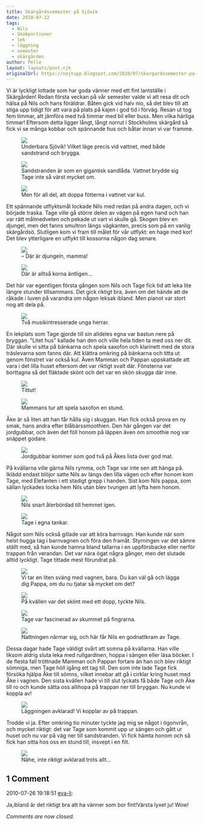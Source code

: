 ```yaml
---
title: Skärgårdssemester på Sjövik
date: 2010-07-22
tags: 
  - Nils
  - Smakportioner
  - lek
  - läggning
  - semester
  - skärgården	
author: Pelle
layout: layouts/post.njk
originalUrl: https://nejtupp.blogspot.com/2010/07/skargardssemester-pa-sjovik.html
---
```


Vi är lyckligt lottade som har goda vänner med ett fint lantställe i Skärgården! Redan första veckan på vår semester valde vi att resa dit och hälsa på Nils och hans föräldrar. Båten gick vid halv nio, så det blev till att stiga upp tidigt för att vara på plats på kajen i god tid i förväg. Resan ut tog fem timmar, att jämföra med två timmar med bil eller buss. Men vilka härliga timmar! Eftersom detta ligger långt, långt norrut i Stockholms skärgård så fick vi se många kobbar och spännande hus och båtar innan vi var framme.

<figure>
	<img src="../../../img/2010/07/Sjövik-_MG_1839.jpg">
	<figcaption>Underbara Sjövik! Vilket läge precis vid vattnet, med både sandstrand och brygga.</figcaption>
</figure>


<figure>
	<img src="../../../img/2010/07/Sjövik-_MG_1635.jpg"> 
	<figcaption>Sandstranden är som en gigantisk sandlåda. Vattnet brydde sig Tage inte så värst mycket om.</figcaption>
</figure>

<figure>
	<img src="../../../img/2010/07/Sjövik-_MG_1828.jpg">
	<figcaption>Men för all del, att doppa fötterna i vattnet var kul.</figcaption>
</figure>

Ett spännande utflyktsmål lockade Nils med redan på andra dagen, och vi började traska. Tage ville gå större delen av vägen på egen hand och han var rätt målmedveten och pekade ut vart vi skulle gå. Skogen blev en djungel, men det fanns smultron längs vägkanten, precis som på en vanlig skärgårdsö. Slutligen kom vi fram till målet för vår utflykt: en hage med kor! Det blev ytterligare en utflykt till kossorna någon dag senare.  

<figure>
	<img src="../../../img/2010/07/Sjövik-_MG_1610.jpg"> 
	<figcaption>– Där är djungeln, mamma!</figcaption>
</figure>

<figure>
	<img src="../../../img/2010/07/Sjövik-_MG_1618.jpg"> 
	<figcaption>Där är alltså korna äntligen...</figcaption>
</figure>

Det här var egentligen första gången som Nils och Tage fick tid att leka lite längre stunder tillsammans. Det gick riktigt bra, även om det hände att de råkade i luven på varandra om någon leksak ibland. Men pianot var stort nog att dela på.  

<figure>
	<img src="../../../img/2010/07/Sjövik-_MG_1768.jpg"> 
	<figcaption>Två musikintresserade unga herrar.</figcaption>
</figure>

En lekplats som Tage gjorde till sin alldeles egna var bastun nere på bryggan. "Litet hus" kallade han den och ville hela tiden ta med oss ner dit. Där skulle vi sitta på bänkarna och spela saxofon och klarinett med de stora träslevarna som fanns där. Att klättra omkring på bänkarna och titta ut genom fönstret var också kul. Även Mamman och Pappan uppskattade att vara i det lilla huset eftersom det var riktigt svalt där. Fönsterna var borttagna så det fläktade skönt och det var en skön skugga där inne.

<figure>
	<img src="../../../img/2010/07/Sjövik-_MG_1788.jpg"> 
	<figcaption>Tittut!</figcaption>
</figure>

<figure>
	<img src="../../../img/2010/07/Sjövik-_MG_1791.jpg"> 
	<figcaption>Mammans tur att spela saxofon en stund.</figcaption>
</figure>

Åke är så liten att han får hålla sig i skuggan. Han fick också prova en ny smak, hans andra efter blåbärssmoothien. Den här gången var det jordgubbar, och även det föll honom på läppen även om smoothie nog var snäppet godare.

<figure>
	<img src="../../../img/2010/07/Sjövik-_MG_1857.jpg"> 
	<figcaption>Jordgubbar kommer som god två på Åkes lista över god mat.</figcaption>
</figure>

På kvällarna ville gärna Nils rymma, och Tage var inte sen att hänga på. Iklädd endast blöjor satte Nils av längs den lilla vägen och efter honom kom Tage, med Elefanten i ett stadigt grepp i handen. Sist kom Nils pappa, som sällan lyckades locka hem Nils utan blev tvungen att lyfta hem honom.

<figure>
	<img src="../../../img/2010/07/Sjövik-_MG_1719.jpg"> 
	<figcaption>Nils snart återbördad till hemmet igen.</figcaption>
</figure>

 <figure>
	<img src="../../../img/2010/07/Sjövik-_MG_1722.jpg"> 
	<figcaption>Tage i egna tankar.</figcaption>
</figure>

Något som Nils också gillade var att köra barnvagn. Han kunde när som helst hugga tag i barnvagnen och föra den framåt. Styrningen var det sämre ställt med, så han kunde hamna bland tallarna i en uppförsbacke eller nerför trappan från verandan. Det var nära ögat några gånger, men det slutade alltid lyckligt. Tage tittade mest förundrat på.

<figure>
	<img src="../../../img/2010/07/Sjövik-_MG_1723.jpg"> 
	<figcaption>Vi tar en liten sväng med vagnen, bara. Du kan väl gå och lägga dig Pappa, om du nu tjatar så mycket om det?</figcaption>
</figure>

<figure>
	<img src="../../../img/2010/07/Sjövik-_MG_1652.jpg"> 
	<figcaption>På kvällen var det skönt med ett dopp, tyckte Nils.</figcaption>
</figure>

 <figure>
	<img src="../../../img/2010/07/Sjövik-_MG_1884.jpg"> 
	<figcaption>Tage var fascinerad av skummet på fingrarna.</figcaption>
</figure>

<figure>
	<img src="../../../img/2010/07/Sjövik-_MG_1763.jpg">
	<figcaption>Nattningen närmar sig, och här får Nils en godnattkram av Tage.</figcaption>
</figure>

Dessa dagar hade Tage väldigt svårt att somna på kvällarna. Han ville liksom aldrig sluta leka med rullgardinen, hoppa i sängen eller läsa böcker. I de flesta fall tröttnade Mamman och Pappan fortare än han och blev riktigt sömniga, men Tage höll igång ett tag till. Den som inte lade Tage fick försöka hjälpa Åke till sömns, vilket innebar att gå i cirklar kring huset med Åke i vagnen. Den sista kvällen hade vi till slut lyckats få både Tage och Åke till ro och kunde sätta oss allihopa på trappan ner till bryggan. Nu kunde vi koppla av!

<figure>
	<img src="../../../img/2010/07/Sjövik-_MG_1892.jpg"> 
	<figcaption>Läggningen avklarad! Vi kopplar av på trappan.</figcaption>
</figure>

Trodde vi ja. Efter omkring tio minuter tyckte jag mig se något i ögonvrån, och mycket riktigt: det var Tage som kommit upp ur sängen och gått ur huset och nu var på väg ner till sandstranden. Vi fick hämta honom och så fick han sitta hos oss en stund till, insvept i en filt. 

<figure>
	<img src="../../../img/2010/07/Sjövik-_MG_1896.jpg"> 
	<figcaption>Nähe, inte riktigt avklarad trots allt...</figcaption>
</figure>

<div class="comments">
	<div class="comments-header"><h2>1 Comment</h2></div>
	<div class="comments-body">
			<div class="comment" id="comment-7548769426465900967">
				<p class="comment-header">
					<date datetime="2010-07-26T19:18:51.867+02:00">2010-07-26 19:18:51</date> 
					<a href="undefined" rel="nofollow">eva-li</a>:
				</p>
				<div class="comment-content"><p>Ja,ibland är det riktigt bra att ha vänner som bor fint!Värsta lyxet ju! Wow!</p></div>
				<div class="comment-footer"></div>
			</div></div>
	<p class="comments-footer"><em>Comments are now closed.</em></p>
</div>
